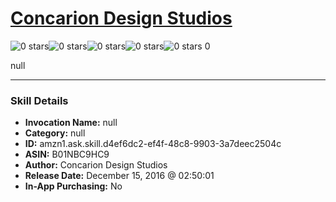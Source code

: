 # [Concarion Design Studios](http://alexa.amazon.com/#skills/amzn1.ask.skill.d4ef6dc2-ef4f-48c8-9903-3a7deec2504c)
![0 stars](../../images/ic_star_border_black_18dp_1x.png)![0 stars](../../images/ic_star_border_black_18dp_1x.png)![0 stars](../../images/ic_star_border_black_18dp_1x.png)![0 stars](../../images/ic_star_border_black_18dp_1x.png)![0 stars](../../images/ic_star_border_black_18dp_1x.png) 0

null

***

### Skill Details

* **Invocation Name:** null
* **Category:** null
* **ID:** amzn1.ask.skill.d4ef6dc2-ef4f-48c8-9903-3a7deec2504c
* **ASIN:** B01NBC9HC9
* **Author:** Concarion Design Studios
* **Release Date:** December 15, 2016 @ 02:50:01
* **In-App Purchasing:** No
